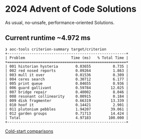 # 2024 Advent of Code Solutions

As usual, no-unsafe, performance-oriented Solutions.

## Current runtime ~4.972 ms

```
❯ aoc-tools criterion-summary target/criterion
+------------------------------------------------------+
| Problem                     Time (ms)   % Total Time |
+======================================================+
| 001 historian hysteria        0.03655          0.735 |
| 002 red nosed reports         0.09264          1.863 |
| 003 mull it over              0.01536          0.309 |
| 004 ceres search              0.30712          6.177 |
| 005 print queue               0.04655          0.936 |
| 006 guard gallivant           0.59784         12.025 |
| 007 bridge repair             0.40002          8.046 |
| 008 resonant collinearity     0.00915          0.184 |
| 009 disk fragmenter           0.66319         13.339 |
| 010 hoof it                   0.14421          2.901 |
| 011 plutonium pebbles         1.94207         39.061 |
| 012 garden groups             0.71713         14.424 |
| Total                         4.97183        100.000 |
+------------------------------------------------------+
```

[Cold-start comparisons](https://aoc.ancalagon.black/2024)
